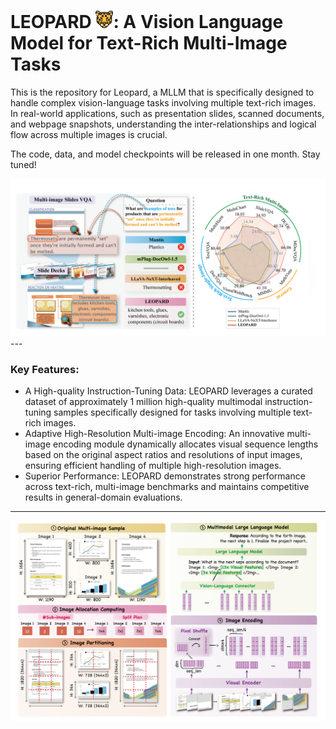 # LEOPARD <img src="figures/leopard.png" alt="" width="28" height="28">: A Vision Language Model for Text-Rich Multi-Image Tasks

This is the repository for Leopard, a MLLM that is specifically designed to handle complex vision-language tasks involving multiple text-rich images. In real-world applications, such as presentation slides, scanned documents, and webpage snapshots, understanding the inter-relationships and logical flow across multiple images is crucial.

The code, data, and model checkpoints will be released in one month. Stay tuned!

<center><img src="figures/intro.png" alt="Auto-Instruct Illustration" width="" height=""></center>
---

### Key Features:

- A High-quality Instruction-Tuning Data: LEOPARD leverages a curated dataset of approximately 1 million high-quality multimodal instruction-tuning samples specifically designed for tasks involving multiple text-rich images.
- Adaptive High-Resolution Multi-image Encoding: An innovative multi-image encoding module dynamically allocates visual sequence lengths based on the original aspect ratios and resolutions of input images, ensuring efficient handling of multiple high-resolution images.
- Superior Performance: LEOPARD demonstrates strong performance across text-rich, multi-image benchmarks and maintains competitive results in general-domain evaluations.


---
<center><img src="figures/model.png" alt="Auto-Instruct Illustration" width="" height=""></center>



